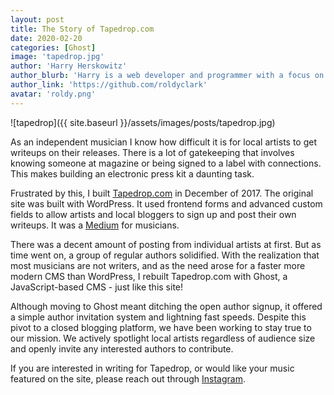 ```yaml
---
layout: post
title: The Story of Tapedrop.com
date: 2020-02-20
categories: [Ghost]
image: 'tapedrop.jpg'
author: 'Harry Herskowitz'
author_blurb: 'Harry is a web developer and programmer with a focus on using technology to empower local artists and communities'
author_link: 'https://github.com/roldyclark'
avatar: 'roldy.png'
---
```


![tapedrop]({{ site.baseurl }}/assets/images/posts/tapedrop.jpg)

As an independent musician I know how difficult it is for local artists to get writeups on their releases. There is a lot of gatekeeping that involves knowing someone at magazine or being signed to a label with connections. This makes building an electronic press kit a daunting task.

Frustrated by this, I built [Tapedrop.com](https://tapedrop.com/) in December of 2017. The original site was built with WordPress. It used frontend forms and advanced custom fields to allow artists and local bloggers to sign up and post their own writeups. It was a [Medium](https://medium.com/) for musicians.

There was a decent amount of posting from individual artists at first. But as time went on, a group of regular authors solidified. With the realization that most musicians are not writers, and as the need arose for a faster more modern CMS than WordPress, I rebuilt Tapedrop.com with Ghost, a JavaScript-based CMS - just like this site!

Although moving to Ghost meant ditching the open author signup, it offered a simple author invitation system and lightning fast speeds. Despite this pivot to a closed blogging platform, we have been working to stay true to our mission. We actively spotlight local artists regardless of audience size and openly invite any interested authors to contribute.

If you are interested in writing for Tapedrop, or would like your music featured on the site, please reach out through [Instagram](https://instagram.com/tapedrop).

